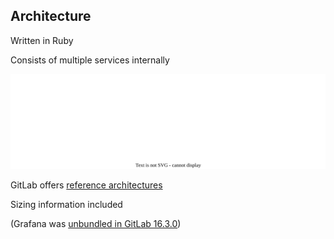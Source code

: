 <!-- .slide: id="gitlab_architecture" -->

## Architecture

Written in Ruby <i class="fa-duotone fa-gem"></i>

Consists of multiple services internally

![](150_gitlab/000_intro/components.drawio.svg) <!-- .element: style="width: 75%;" -->

GitLab offers [reference architectures](https://docs.gitlab.com/ee/administration/reference_architectures/)

Sizing information included <i class="fa-duotone fa-stars"></i>

(Grafana was [unbundled in GitLab 16.3.0](https://docs.gitlab.com/ee/update/deprecations.html?removal_milestone=16.3#bundled-grafana-deprecated-and-disabled))
